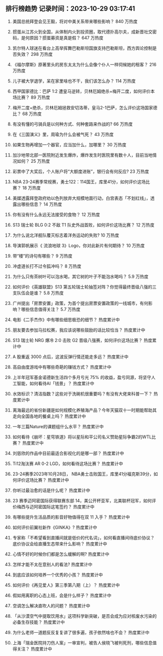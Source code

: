 
## 排行榜趋势 记录时间：2023-10-29 03:17:41
  
  1. 美国总统拜登会见王毅，将对中美关系带来哪些影响？ 840 万热度
    
  2. 掼蛋从江苏火到全国，从体制内火到投资圈，取代德扑高尔夫，成新晋社交密码，是何原因？掼蛋募资是真是假？ 647 万热度
    
  3. 凯尔特人球迷在看台上高举挥舞巴勒斯坦国旗支持巴勒斯坦，西方舆论控制是否失效？ 298 万热度
    
  4. 《福尔摩斯》原著里头的房东太太为什么会像个仆人一样伺候她的租客？ 216 万热度
    
  5. 儿子被大学退学，呆在家里啥也不干，我们该怎么办？ 114 万热度
    
  6. 西甲国家德比：巴萨 1:2 遭皇马逆转，贝林厄姆绝杀+梅开二度，如何评价本场比赛？ 89 万热度
    
  7. 梅开二度+绝杀，贝林厄姆拯救安切洛蒂，皇马2-1巴萨，怎么评价这场国家德比？ 68 万热度
    
  8. 有没有懂的弓骑兵是以何种方式、何种套路来作战的? 66 万热度
    
  9. 在《三国演义》里，周瑜为什么会被气死？ 43 万热度
    
  10. 如果生物再增加一个器官，应当加什么，加哪里？ 30 万热度
    
  11. 加沙地带北部一医院附近发生爆炸，爆炸发生时医院里有数十人，目前当地情况如何？ 25 万热度
    
  12. 彩票中了大奖后，个人账户将“大额度进账”，银行会有何反应? 23 万热度
    
  13. NBA 23-24赛季常规赛，勇士122：114国王，库里41分，如何评价这场比赛？ 18 万热度
    
  14. 美媒透露拜登政府劝以色列放弃大规模地面行动，白宫表态「不划红线」，透露出哪些信息？ 14 万热度
    
  15. 你有没有什么永远无法接受的食物？ 12 万热度
    
  16. S13 瑞士轮 BLG 0:2 不敌 T1 队史外战首败，如何评价这场比赛？ 12 万热度
    
  17. 为什么说北洋舰队覆灭标志着洋务运动的失败? 10 万热度
    
  18. 导演郭帆展示《 流浪地球 3》Logo，你对此新片有何期待？ 10 万热度
    
  19. 带“楼”的诗句有哪些？ 9 万热度
    
  20. 冲虚道长打不过令狐冲吗？ 8 万热度
    
  21. 为什么只有茶树叶可以泡水喝，其它树的叶子不能泡水喝吗？ 5.9 万热度
    
  22. 如何评价《英雄联盟》S13 第五轮瑞士轮抽签对阵？你觉得最终晋级八强的三支队伍会是谁？ 5.8 万热度
    
  23. 广州提出「房票安置」政策，为首个提出房票安置政策的一线城市，有何影响？哪些信息值得关注？ 5.7 万热度
    
  24. 电影《二手杰作》中有哪些细思极恐的细节？ 热度累计中
    
  25. 朋友要去参加马拉松赛，我应该说哪些鼓励的话比较恰当？ 热度累计中
    
  26. S13 瑞士轮 NRG 爆冷 2:0 击败 G2 晋级八强赛，如何评价这场比赛？ 热度累计中
    
  27. A 股重返 3000 点后，这波反弹行情还能走多远？ 热度累计中
    
  28. 高自由度游戏中有哪些奇葩的赚钱方式？ 热度累计中
    
  29. 上半年冠军基金诺德新生活四个多月亏光 75% 的收益，盈亏同源，将坚守人工智能，如何看待AI「钱景」？ 热度累计中
    
  30. 水效标识？清洁指数？这些对于洗碗机很重要吗？有没有大佬来科普一下？ 热度累计中
    
  31. 离海最远的省份新疆是如何规模化养殖海产品？今年天猫双十一时期能帮助其走向全国各地的餐桌上吗？ 热度累计中
    
  32. 一年三篇Nature的课题组什么水平？ 热度累计中
    
  33. 如何看待《崩坏：星穹铁道》将以星际和平公司名义赞助星际争霸2的WTL比赛？ 热度累计中
    
  34. 刘慈欣的作品中目前最适合影视化的是哪一部？ 热度累计中
    
  35. Ti12淘汰赛 AR 0-2 LGD，如何看待这场比赛？ 热度累计中
    
  36. 23-24赛季2023年10月28日， NBA勇士击败国王，库里41分福克斯39分，如何评价这场比赛？ 热度累计中
    
  37. 你听过最治愈的话是什么呢？ 热度累计中
    
  38. 23 赛季迈阿密国际获得联赛东部 14，美公开杯亚军，北美联杯冠军，如何评价梅西与迈阿密国际这笔签约？ 热度累计中
    
  39. 有哪些提升生活品质的影音好物值得在双 11 入手？ 热度累计中
    
  40. 如何评价前翼社新作《GINKA》? 热度累计中
    
  41. 专家称「不希望看到直播间就是低价的代名词」，如何看直播间待底价协议？底价协议会给直播生态带来什么影响？ 热度累计中
    
  42. 心情不好的时候你们都是怎么缓解的啊? 热度累计中
    
  43. 怎样才能不太在意别人的看法? 热度累计中
    
  44. 到底应该如何培养一个优秀的小孩？ 热度累计中
    
  45. 如何评价《再见爱人》第三季第八期（上）？ 热度累计中
    
  46. 假如用离职的心态上班，会是什么样子？ 热度累计中
    
  47. 空调怎么解决直吹人的问题？ 热度累计中
    
  48. 「从沙漠空气中提取饮用水」这项科学新突破，是否会成为应对核废水污染的必备生存技能？ 热度累计中
    
  49. 为什么老师一道题反反复复讲了很多遍，孩子依然啥也不会？ 热度累计中
    
  50. 上海「瑞金医院持刀伤人案」一审宣判，被告人侯晓飞被判死刑，哪些信息值得关注？ 热度累计中
    